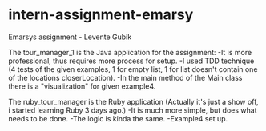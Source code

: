 # intern-assignment-emarsy
Emarsys assignment - Levente Gubik

The tour_manager_1 is the Java application for the assignment:
  -It is more professional, thus requires more process for setup.
  -I used TDD technique (4 tests of the given examples, 1 for empty list, 1 for list doesn't contain one of the locations closerLocation).
  -In the main method of the Main class there is a "visualization" for given example4.
  
 The ruby_tour_manager is the Ruby application (Actually it's just a show off, i started learning Ruby 3 days ago.)
  -It is much more simple, but does what needs to be done.
  -The logic is kinda the same.
  -Example4 set up.
